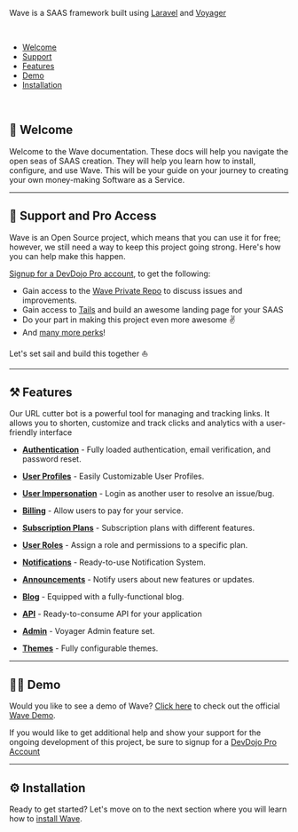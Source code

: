 Wave is a SAAS framework built using [Laravel](https://laravel.com) and [Voyager](https://voyager.devdojo.com)

<br>

- [Welcome](#welcome)
- [Support](#support)
- [Features](#features)
- [Demo](#demo)
- [Installation](#installation)

<br>

<a name="welcome"></a>
## 👋 Welcome


Welcome to the Wave documentation. These docs will help you navigate the open seas of SAAS creation. They will help you learn how to install, configure, and use Wave. This will be your guide on your journey to creating your own money-making Software as a Service.

---

<a name="support"></a>
## 🚀 Support and Pro Access

Wave is an Open Source project, which means that you can use it for free; however, we still need a way to keep this project going strong. Here's how you can help make this happen.

<a href="https://devdojo.com/pro" target="_blank">Signup for a DevDojo Pro account</a>, to get the following:

- Gain access to the <a href="https://devdojo.com/wave#pro" target="_blank">Wave Private Repo</a> to discuss issues and improvements.
- Gain access to <a href="https://devdojo.com/wave/pro" target="_blank">Tails</a> and build an awesome landing page for your SAAS
- Do your part in making this project even more awesome ✌️
- And <a href="https://devdojo.com/pro" target="_blank">many more perks</a>!

Let's set sail and build this together ⛵

---

<a name="features"></a>

## ⚒️ Features
Our URL cutter bot is a powerful tool for managing and tracking links. It allows you to shorten, customize and track clicks and analytics with a user-friendly interface

- [**Authentication**](/docs/features/authentication) - Fully loaded authentication, email verification, and password reset.

- [**User Profiles**](/docs/features/user-profiles) - Easily Customizable User Profiles.

- [**User Impersonation**](/docs/features/user-impersonation) - Login as another user to resolve an issue/bug.

- [**Billing**](/docs/features/billing) - Allow users to pay for your service.

- [**Subscription Plans**](/docs/features/subscription-plans) - Subscription plans with different features.

- [**User Roles**](/docs/features/user-roles) - Assign a role and permissions to a specific plan.

- [**Notifications**](/docs/features/notifications) - Ready-to-use Notification System.

- [**Announcements**](/docs/features/announcements) - Notify users about new features or updates.

- [**Blog**](/docs/features/blog) - Equipped with a fully-functional blog.

- [**API**](/docs/features/api) - Ready-to-consume API for your application

- [**Admin**](/docs/features/admin) - Voyager Admin feature set.

- [**Themes**](/docs/features/themes) - Fully configurable themes.

---

<a name="demo"></a>
## 🏄‍♂️ Demo

Would you like to see a demo of Wave? <a href="https://wave.devdojo.com" target="_blank">Click here</a> to check out the official <a href="https://wave.devdojo.com" target="_blank">Wave Demo</a>.

If you would like to get additional help and show your support for the ongoing development of this project, be sure to signup for a <a href="https://devdojo.com/pro" target="_blank">DevDojo Pro Account</a>

---

<a name="installation"></a>
## ⚙️ Installation

Ready to get started? Let's move on to the next section where you will learn how to [install Wave](/docs/installation).
